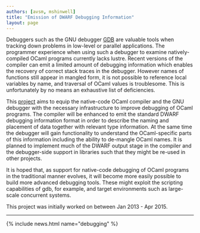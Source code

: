 ```yaml
---
authors: [avsm, mshinwell]
title: "Emission of DWARF Debugging Information"
layout: page
---
```


Debuggers such as the GNU debugger [GDB](http://www.gnu.org/software/gdb/) are valuable tools when tracking down problems in low-level or parallel applications. The programmer experience when using such a debugger to examine natively-compiled OCaml programs currently lacks lustre. Recent versions of the compiler can emit a limited amount of debugging information which enables the recovery of correct stack traces in the debugger. However names of functions still appear in mangled form, it is not possible to reference local variables by name, and traversal of OCaml values is troublesome. This is unfortunately by no means an exhaustive list of deficiencies.

This [project](https://github.com/ocaml/ocaml/tree/dwarf) aims to equip the native-code OCaml compiler and the GNU debugger with the necessary infrastructure to improve debugging of OCaml programs. The compiler will be enhanced to emit the standard DWARF debugging information format in order to describe the naming and placement of data together with relevant type information. At the same time the debugger will gain functionality to understand the OCaml-specific parts of this information including the ability to de-mangle OCaml names. It is planned to implement much of the DWARF output stage in the compiler and the debugger-side support in libraries such that they might be re-used in other projects.

It is hoped that, as support for native-code debugging of OCaml programs in the traditional manner evolves, it will become more easily possible to build more advanced debugging tools. These might exploit the scripting capabilities of gdb, for example, and target environments such as large-scale concurrent systems.

This project was initially worked on between Jan 2013 - Apr 2015.

----

{% include news.html name="debugging" %}
